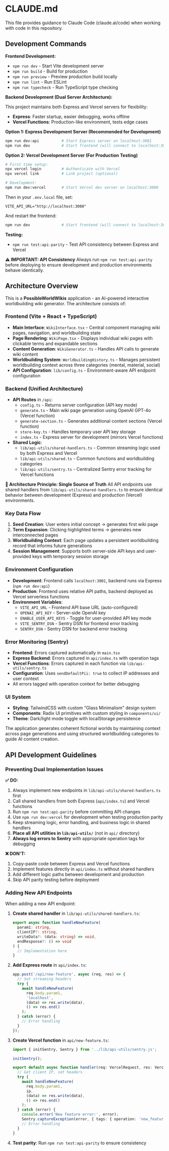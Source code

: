 # CLAUDE.md

This file provides guidance to Claude Code (claude.ai/code) when working with code in this repository.

## Development Commands

**Frontend Development:**
- `npm run dev` - Start Vite development server
- `npm run build` - Build for production
- `npm run preview` - Preview production build locally
- `npm run lint` - Run ESLint
- `npm run typecheck` - Run TypeScript type checking

**Backend Development (Dual Server Architecture):**

This project maintains both Express and Vercel servers for flexibility:
- **Express**: Faster startup, easier debugging, works offline
- **Vercel Functions**: Production-like environment, tests edge cases

**Option 1: Express Development Server (Recommended for Development)**
```bash
npm run dev:api          # Start Express server on localhost:3001
npm run dev              # Start frontend (will connect to localhost:3001)
```

**Option 2: Vercel Development Server (For Production Testing)**
```bash
# First time setup:
npx vercel login         # Authenticate with Vercel
npx vercel link          # Link project (optional)

# Development:
npm run dev:vercel       # Start Vercel dev server on localhost:3000
```

Then in your `.env.local` file, set:
```
VITE_API_URL="http://localhost:3000"
```

And restart the frontend:
```bash
npm run dev              # Start frontend (will connect to localhost:3000)
```

**Testing:**
- `npm run test:api-parity` - Test API consistency between Express and Vercel

**⚠️ IMPORTANT: API Consistency**
Always run `npm run test:api-parity` before deploying to ensure development and production environments behave identically.

## Architecture Overview

This is a **PossibleWorldWikis** application - an AI-powered interactive worldbuilding wiki generator. The architecture consists of:

### Frontend (Vite + React + TypeScript)
- **Main Interface**: `WikiInterface.tsx` - Central component managing wiki pages, navigation, and worldbuilding state
- **Page Rendering**: `WikiPage.tsx` - Displays individual wiki pages with clickable terms and expandable sections
- **Content Generation**: `WikiGenerator.ts` - Handles API calls to generate wiki content
- **Worldbuilding System**: `WorldbuildingHistory.ts` - Manages persistent worldbuilding context across three categories (mental, material, social)
- **API Configuration**: `lib/config.ts` - Environment-aware API endpoint configuration

### Backend (Unified Architecture)
- **API Routes** in `/api`:
  - `config.ts` - Returns server configuration (API key mode)
  - `generate.ts` - Main wiki page generation using OpenAI GPT-4o (Vercel function)
  - `generate-section.ts` - Generates additional content sections (Vercel function)
  - `store-key.ts` - Handles temporary user API key storage
  - `index.ts` - Express server for development (mirrors Vercel functions)
- **Shared Logic**:
  - `lib/api-utils/shared-handlers.ts` - Common streaming logic used by both Express and Vercel
  - `lib/api-utils/shared.ts` - Common functions and worldbuilding categories
  - `lib/api-utils/sentry.ts` - Centralized Sentry error tracking for Vercel functions

**🎯 Architecture Principle: Single Source of Truth**
All API endpoints use shared handlers from `lib/api-utils/shared-handlers.ts` to ensure identical behavior between development (Express) and production (Vercel) environments.

### Key Data Flow
1. **Seed Creation**: User enters initial concept → generates first wiki page
2. **Term Expansion**: Clicking highlighted terms → generates new interconnected pages
3. **Worldbuilding Context**: Each page updates a persistent worldbuilding record that informs future generations
4. **Session Management**: Supports both server-side API keys and user-provided keys with temporary session storage

### Environment Configuration
- **Development**: Frontend calls `localhost:3001`, backend runs via Express (`npm run dev:api`)
- **Production**: Frontend uses relative API paths, backend deployed as Vercel serverless functions
- **Environment Variables**:
  - `VITE_API_URL` - Frontend API base URL (auto-configured)
  - `OPENAI_API_KEY` - Server-side OpenAI key
  - `ENABLE_USER_API_KEYS` - Toggle for user-provided API key mode
  - `VITE_SENTRY_DSN` - Sentry DSN for frontend error tracking
  - `SENTRY_DSN` - Sentry DSN for backend error tracking

### Error Monitoring (Sentry)
- **Frontend**: Errors captured automatically in `main.tsx`
- **Express Backend**: Errors captured in `api/index.ts` with operation tags
- **Vercel Functions**: Errors captured in each function via `lib/api-utils/sentry.ts`
- **Configuration**: Uses `sendDefaultPii: true` to collect IP addresses and user context
- All errors tagged with operation context for better debugging

### UI System
- **Styling**: TailwindCSS with custom "Glass Minimalism" design system
- **Components**: Radix UI primitives with custom styling in `components/ui/`
- **Theme**: Dark/light mode toggle with localStorage persistence

The application generates coherent fictional worlds by maintaining context across page generations and using structured worldbuilding categories to guide AI content creation.

## API Development Guidelines

### Preventing Dual Implementation Issues

**✅ DO:**
1. Always implement new endpoints in `lib/api-utils/shared-handlers.ts` first
2. Call shared handlers from both Express (`api/index.ts`) and Vercel functions
3. Run `npm run test:api-parity` before committing API changes
4. Use `npm run dev:vercel` for development when testing production parity
5. Keep streaming logic, error handling, and business logic in shared handlers
6. **Place all API utilities in `lib/api-utils/`** (not in `api/` directory)
7. **Always log errors to Sentry** with appropriate operation tags for debugging

**❌ DON'T:**
1. Copy-paste code between Express and Vercel functions
2. Implement features directly in `api/index.ts` without shared handlers
3. Add different logic paths between development and production
4. Skip API parity testing before deployment

### Adding New API Endpoints

When adding a new API endpoint:

1. **Create shared handler** in `lib/api-utils/shared-handlers.ts`:
   ```typescript
   export async function handleNewFeature(
     param1: string,
     clientIP?: string,
     writeData?: (data: string) => void,
     endResponse?: () => void
   ) {
     // Implementation here
   }
   ```

2. **Add Express route** in `api/index.ts`:
   ```typescript
   app.post('/api/new-feature', async (req, res) => {
     // Set streaming headers
     try {
       await handleNewFeature(
         req.body.param1,
         'localhost',
         (data) => res.write(data),
         () => res.end()
       );
     } catch (error) {
       // Error handling
     }
   });
   ```

3. **Create Vercel function** in `api/new-feature.ts`:
   ```typescript
   import { initSentry, Sentry } from '../lib/api-utils/sentry.js';

   initSentry();

   export default async function handler(req: VercelRequest, res: VercelResponse) {
     // Get client IP, set headers
     try {
       await handleNewFeature(
         req.body.param1,
         ip,
         (data) => res.write(data),
         () => res.end()
       );
     } catch (error) {
       console.error('New feature error:', error);
       Sentry.captureException(error, { tags: { operation: 'new_feature' } });
       // Error handling
     }
   }
   ```

4. **Test parity**: Run `npm run test:api-parity` to ensure consistency